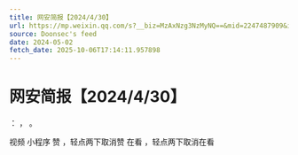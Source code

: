 ```yaml
---
title: 网安简报【2024/4/30】
url: https://mp.weixin.qq.com/s?__biz=MzAxNzg3NzMyNQ==&mid=2247487909&idx=1&sn=2fdc69e5f3b5a01a4380301ddceaabe8
source: Doonsec's feed
date: 2024-05-02
fetch_date: 2025-10-06T17:14:11.957898
---
```


# 网安简报【2024/4/30】

：
，
。

视频
小程序
赞
，轻点两下取消赞
在看
，轻点两下取消在看